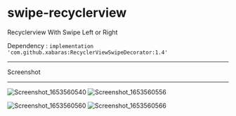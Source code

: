 # swipe-recyclerview
Recyclerview With Swipe Left or Right

Dependency : `implementation 'com.github.xabaras:RecyclerViewSwipeDecorator:1.4'`

<hr>
Screenshot
<hr>


![Screenshot_1653560540](https://user-images.githubusercontent.com/16983215/170470913-9b1fb98e-b212-47d1-a81e-2170433968fc.png)
![Screenshot_1653560556](https://user-images.githubusercontent.com/16983215/170470910-0dd67d47-c320-4b96-8c4a-75e048e2de49.png)

![Screenshot_1653560560](https://user-images.githubusercontent.com/16983215/170470904-eb756849-8b79-4343-895f-013c8736a948.png)
![Screenshot_1653560566](https://user-images.githubusercontent.com/16983215/170470891-ba1cef6c-e2d9-4e06-b416-c3efa22c5949.png)
